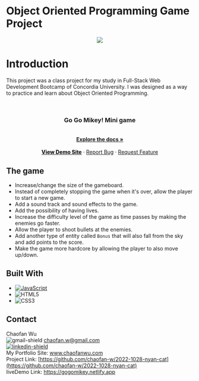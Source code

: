 # Object Oriented Programming Game Project

<p align="center"><img src="./images/miniGame.gif"></p>

# Introduction

This project was a class project for my study in Full-Stack Web Development Bootcamp of Concordia University.
I was designed as a way to practice and learn about Object Oriented Programming.

<br />
<div align="center">

  <h3 align="center">  
  Go Go Mikey! Mini game
  </h3>

  <p align="center">
    <br />
    <a href="https://github.com/chaofan-w/2022-1028-nyan-cat/blob/master/README.md"><strong>Explore the docs »</strong></a>
    <br />
    <br />
    <a href="https://gogomikey.netlify.app" style="font-weight:800">View Demo Site</a>
    ·
    <a href="https://github.com/chaofan-w/2022-1028-nyan-cat/issues">Report Bug</a>
    ·
    <a href="https://github.com/chaofan-w/2022-1028-nyan-cat/issues">Request Feature</a>
  </p>
</div>

## The game

- Increase/change the size of the gameboard.
- Instead of completely stopping the game when it's over, allow the player to start a new game.
- Add a sound track and sound effects to the game.
- Add the possibility of having lives.
- Increase the difficulty level of the game as time passes by making the enemies go faster.
- Allow the player to shoot bullets at the enemies.
- Add another type of entity called `Bonus` that will also fall from the sky and add points to the score.
- Make the game more hardcore by allowing the player to also move up/down.

## Built With

- [![JavaScript][javascript.js]][javascript-url]
- ![HTML5][html5]
- ![CSS3][css3]

## Contact

Chaofan Wu
</br> ![gmail-shield] chaofan.w@gmail.com
</br> [![linkedin-shield]][linkedin-url]
</br> My Portfolio Site: www.chaofanwu.com
</br> Project Link: [https://github.com/chaofan-w/2022-1028-nyan-cat](https://github.com/chaofan-w/2022-1028-nyan-cat)
</br> liveDemo Link: https://gogomikey.netlify.app

[javascript.js]: https://img.shields.io/badge/JavaScript-F7DF1E?style=for-the-badge&logo=javascript&logoColor=black
[javascript-url]: https://www.javascript.com/
[html5]: https://img.shields.io/badge/HTML5-E34F26?style=for-the-badge&logo=html5&logoColor=white
[css3]: https://img.shields.io/badge/CSS3-1572B6?style=for-the-badge&logo=css3&logoColor=white
[linkedin-shield]: https://img.shields.io/badge/-LinkedIn-black.svg?style=for-the-badge&logo=linkedin&colorB=555
[linkedin-url]: https://www.linkedin.com/in/chaofanwu/
[gmail-shield]: https://img.shields.io/badge/Gmail-D14836?style=for-the-badge&logo=gmail&logoColor=white
[gmail-address]: chaofan.w@gmail.com
